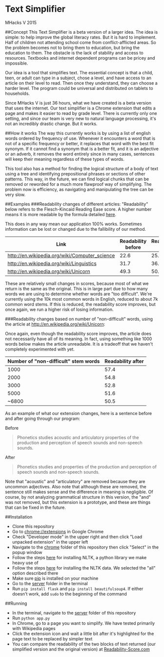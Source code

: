 # Text Simplifier
MHacks V 2015

##Concept
This Text Simplifier is a beta version of a larger idea. The idea is simple: to help improve the global literacy rates. But it is hard to implement. Half of children not attending school come from conflict-afflicted areas. So the problem becomes not to bring them to education, but bring the education to them. The obstacle is the lack of stability and access to resources. Textbooks and internet dependent programs can be pricey and impossible.

Our idea is a tool that simplifies text. The essential concept is that a child, teen, or adult can type in a subject, chose a level, and have access to an article on their level to read. Then once they understand, they can choose a harder level. The program could be universal and distributed on tablets to households.

Since MHacks V is just 36 hours, what we have created is a beta version that uses the internet. Our text simplifier is a Chrome extension that edits a page and makes it easier to read by grade level. There is currently only one setting, and since our team is very new to natural language processing, it's not an incredibly drastic change. But it works.

##How it works
The way this currently works is by using a list of english words ordered by frequency of use. Whenever it encounters a word that is not of a specific frequency or better, it replaces that word with the best fit synonym. If it cannot find a synonym that is a better fit, and it is an adjective or an adverb, it removes the word entirely since in many cases, sentences will keep their meaning regardless of these types of words.

This tool also has a method for finding the logical structure of a body of text using a tree and identifying prepositional phrases or sections of other patterns. This way, in the future, we can find logical chunks that can be removed or reworded for a much more flawproof way of simplifying. The problem now is efficiency, as navigating and manipulating the tree can be very slow.

##Examples
###Readability changes of different articles:
"Readability" below refers to the Flesch-Kincaid Reading Ease score. A higher number means it is more readable by the formula detailed [here](http://en.wikipedia.org/wiki/Flesch%E2%80%93Kincaid_readability_tests#Flesch_Reading_Ease).

This does in any way mean our application 100% works. Sometimes information can be lost or changed due to the fallibility of our method.

| Link | Readability before | Readability after |
| ---- | ------------------ | ----------------- |
| http://en.wikipedia.org/wiki/Computer_science | 22.6 | 25.7 |
| http://en.wikipedia.org/wiki/Linguistics | 31.7 | 36.8 |
| http://en.wikipedia.org/wiki/Unicorn | 49.3 | 50.5 |

These are relatively small changes in scores, because most of what we return is the same as the original. This is in large part due to how many words we are using to determine whether words are "too difficult". We're currently using the 10k most common words in English, reduced to about 7k common word stems. If this is reduced, the readability score improves, but once again, we run a higher risk of losing information.

###Readability changes based on number of "non-difficult" words, using the article at http://en.wikipedia.org/wiki/Unicorn:

Once again, even though the readability score improves, the article does not necessarily have all of its meaning. In fact, using something like 1000 words below makes the article unreadable. It is a tradeoff that we haven't completely experimented with yet.

| Number of "non-difficult" stem words | Readability after |
| --- | --- |
| 1000 | 57.4 |
| 2000 | 54.8 |
| 3000 | 52.8 |
| 5000 | 51.6 |
| ~6800 | 50.5 |

As an example of what our extension changes, here is a sentence before and after going through our program:

Before
> Phonetics studies acoustic and articulatory properties of the production and perception of speech sounds and non-speech sounds.

After
>Phonetics studies and properties of the production and perception of speech sounds and non-speech sounds.

Note that "acoustic" and "articulatory" are removed because they are uncommon adjectives. Also note that although these are removed, the sentence still makes sense and the difference in meaning is negligible. Of course, by not analyzing grammatical structure in this version, the "and" was not removed, but this extension is a prototype, and these are things that can be fixed in the future.

##Installation
* Clone this repository
* Go to [chrome://extensions](chrome://extensions) in Google Chrome
* Check "Developer mode" in the upper right and then click "Load unpacked extension" in the upper left
* Navigate to the [chrome](/chrome) folder of this repository then click "Select" in the popup window
* Follow the steps [here](http://www.nltk.org/install.html) for installing NLTK, a python library we make heavy use of
* Follow the steps [here](http://www.nltk.org/data.html) for installing the NLTK data. We selected the "all" option described there
* Make sure [pip](https://pypi.python.org/pypi/pip) is installed on your machine
* Go to the [server](/server) folder in the terminal
* Run `pip install flask` and `pip install beautifulsoup4`. If either doesn't work, add `sudo` to the beginning of the command

##Running
* In the terminal, navigate to the [server](/server) folder of this repository
* Run `python app.py`
* In Chrome, go to a page you want to simplify. We have tested primarily with Wikipedia pages
* Click the extension icon and wait a little bit after it's highlighted for the page text to be replaced by simpler text
* You can compare the readability of the two blocks of text returned (our simplified version and the original version) at [Readability-Score.com](https://readability-score.com/)
